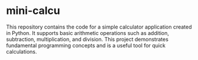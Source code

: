 # mini-calcu
This repository contains the code for a simple calculator application created in Python. It supports basic arithmetic operations such as addition, subtraction, multiplication, and division. This project demonstrates fundamental programming concepts and is a useful tool for quick calculations.
